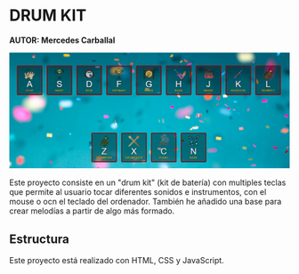 # DRUM KIT

**AUTOR: Mercedes Carballal**

![vista-general](./infoReadme/vista-general.PNG)

Este proyecto consiste en un "drum kit" (kit de batería) con multiples teclas que permite al usuario tocar diferentes sonidos e instrumentos, con el mouse o ocn el teclado del ordenador. También he añadido una base para crear melodías a partir de algo más formado.
<br >

## Estructura

Este proyecto está realizado con HTML, CSS y JavaScript.
